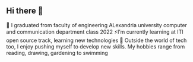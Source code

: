 ## Hi there 👋

<!--
**radwanabil/radwanabil** is a ✨ _special_ ✨ repository because its `README.md` (this file) appears on your GitHub profile.

Here are some ideas to get you started:

- 🔭 I’m currently working on ...
- 
- 👯 I’m looking to collaborate on ...
- 🤔 I’m looking for help with ...
- 💬 Ask me about ...
- 📫 How to reach me: ...
- 😄 Pronouns: ...
- ⚡ Fun fact: ...
-->
 🌱  I graduated from faculty of engineering ALexandria university computer and communication department
     class 2022
⚡I’m currently learning at ITI open source track, learning new technologies
🎸 Outside the world of tech too, I enjoy pushing myself to develop new skills. My hobbies range from reading, drawing, gardening to swimming

